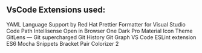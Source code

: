 ## VsCode Extensions used:

YAML Language Support by Red Hat
Prettier Formatter for Visual Studio Code
Path Intellisense
Open in Browser
One Dark Pro
Material Icon Theme
GitLens — Git supercharged
Git History
Git Graph
VS Code ESLint extension
ES6 Mocha Snippets
Bracket Pair Colorizer 2
